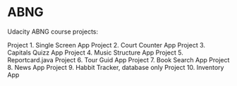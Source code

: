 # ABNG
Udacity ABNG course projects:

Project 1. Single Screen App
Project 2. Court Counter App
Project 3. Capitals Quizz App
Project 4. Music Structure App
Project 5. Reportcard.java
Project 6. Tour Guid App
Project 7. Book Search App
Project 8. News App
Project 9. Habbit Tracker, database only
Project 10. Inventory App
